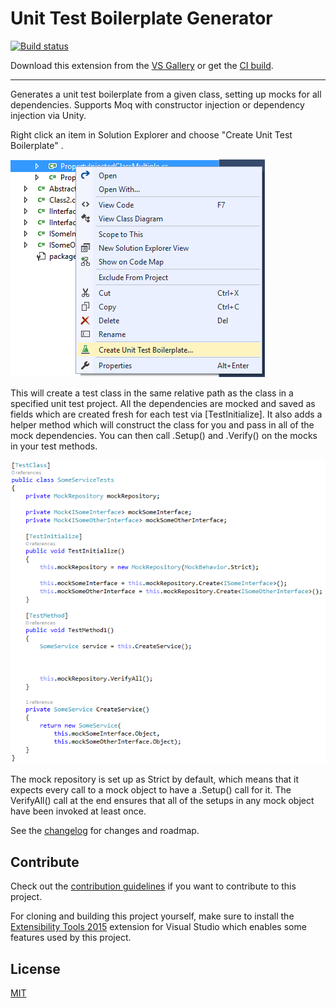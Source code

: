 # Unit Test Boilerplate Generator

<!-- Replace this badge with your own-->
[![Build status](https://ci.appveyor.com/api/projects/status/7ecfxkoe7sj4nw5h?svg=true)](https://ci.appveyor.com/project/RandomEngy/unittestboilerplategenerator)

<!-- Update the VS Gallery link after you upload the VSIX-->
Download this extension from the [VS Gallery](https://visualstudiogallery.msdn.microsoft.com/e1bc3b8f-6280-490e-8294-5109fe7bed77)
or get the [CI build](http://vsixgallery.com/extension/UnitTestBoilerplate.RandomEngy.ab470ad4-8fce-418f-9a5d-d22d50d71215/).

---------------------------------------

Generates a unit test boilerplate from a given class, setting up mocks for all dependencies. Supports Moq with constructor injection or dependency injection via Unity.

Right click an item in Solution Explorer and choose "Create Unit Test Boilerplate" .

![Before Screenshot](BeforeScreenshot.png)

This will create a test class in the same relative path as the class in a specified unit test project.
All the dependencies are mocked and saved as fields which are created fresh for each test via [TestInitialize].
It also adds a helper method which will construct the class for you and pass in all of the mock dependencies.
You can then call .Setup() and .Verify() on the mocks in your test methods.

![After Screenshot](AfterScreenshot.png)

The mock repository is set up as Strict by default, which means that it expects every call to a mock object
to have a .Setup() call for it. The VerifyAll() call at the end ensures that all of the setups in any mock
object have been invoked at least once.

See the [changelog](CHANGELOG.md) for changes and roadmap.

## Contribute
Check out the [contribution guidelines](CONTRIBUTING.md)
if you want to contribute to this project.

For cloning and building this project yourself, make sure
to install the
[Extensibility Tools 2015](https://visualstudiogallery.msdn.microsoft.com/ab39a092-1343-46e2-b0f1-6a3f91155aa6)
extension for Visual Studio which enables some features
used by this project.

## License
[MIT](LICENSE)